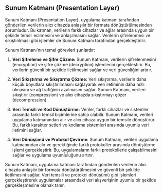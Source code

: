 ## Sunum Katmanı (Presentation Layer)

Sunum Katmanı (Presentation Layer), uygulama katmanı tarafından gönderilen verilerin alıcı cihazda anlaşılır bir formata dönüştürülmesinden sorumludur. Bu katman, verilerin farklı cihazlar ve ağlar arasında uygun bir şekilde temsil edilmesini ve anlaşılmasını sağlar. Verilerin şifrelenmesi ve sıkıştırılması gibi işlemler de Sunum Katmanı tarafından gerçekleştirilir.

Sunum Katmanı'nın temel görevleri şunlardır:

1. **Veri Şifreleme ve Şifre Çözme:** Sunum Katmanı, verilerin şifrelenmesini (encryption) ve şifre çözme (decryption) işlemlerini gerçekleştirir. Bu, verilerin güvenli bir şekilde iletilmesini sağlar ve veri güvenliğini artırır.

2. **Veri Sıkıştırma ve Sıkıştırma Çözme:** Veri sıkıştırma, verilerin daha küçük boyutlara sıkıştırılmasını sağlayarak veri iletiminin daha hızlı olmasını ve ağ trafiğinin azalmasını sağlar. Sunum Katmanı, verileri sıkıştırır (compression) ve alıcı cihazda sıkıştırmayı çözer (decompression).

3. **Veri Temsili ve Kod Dönüştürme:** Veriler, farklı cihazlar ve sistemler arasında farklı temsil biçimlerine sahip olabilir. Sunum Katmanı, verileri uygulama katmanından alır ve alıcı cihaza uygun bir temsile dönüştürür. Bu, farklı karakter setleri ve kodlama sistemleri arasında uyumlu veri iletimini sağlar.

4. **Veri Dönüşümü ve Protokol Çevirme:** Sunum Katmanı, verileri uygulama katmanından alır ve gerektiğinde farklı protokoller arasında dönüştürme işlemi gerçekleştirir. Bu, uygulamaların farklı protokollerle çalışabilmesini sağlar ve uygulama uyumluluğunu artırır.

Sunum Katmanı, uygulama katmanı tarafından gönderilen verilerin alıcı cihazda anlaşılır bir formata dönüştürülmesini ve güvenli bir şekilde iletilmesini sağlar. Veri temsili ve protokol dönüşümü gibi işlemleri gerçekleştirerek uygulamalar arasındaki veri alışverişinin uyumlu bir şekilde gerçekleşmesine olanak tanır.
